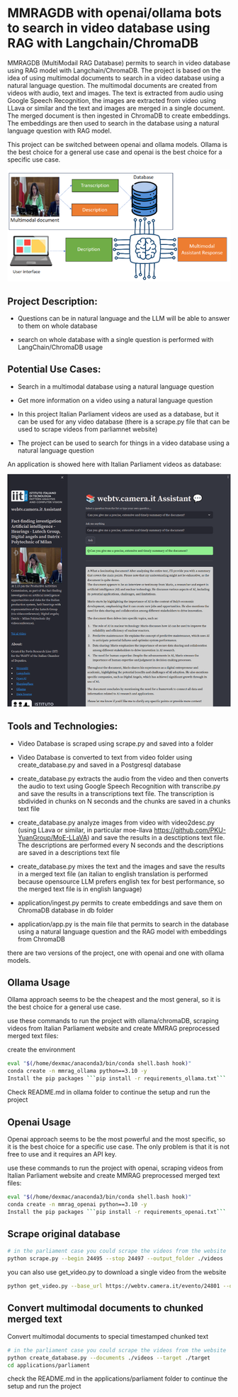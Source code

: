 # MMRAGDB with openai/ollama bots to search in video database using RAG with Langchain/ChromaDB

MMRAGDB (MultiModail RAG Database) permits to search in video database using RAG model with Langchain/ChromaDB. The project is based on the idea of using multimodal documents to search in a video database using a natural language question. The multimodal documents are created from videos with audio, text and images. The text is extracted from audio using Google Speech Recognition, the images are extracted from video using LLava or similar and the text and images are merged in a single document. The merged document is then ingested in ChromaDB to create embeddings. The embeddings are then used to search in the database using a natural language question with RAG model.

This project can be switched between openai and ollama models. Ollama is the best choice for a general use case and openai is the best choice for a specific use case.

![image](./images/schema.png)

## Project Description:

- Questions can be in natural language and the LLM will be able to answer to them on whole database

- search on whole database with a single question is performed with LangChain/ChromaDB usage

## Potential Use Cases:

- Search in a multimodal database using a natural language question

- Get more information on a video using a natural language question

- In this project Italian Parliament videos are used as a database, but it can be used for any video database (there is a scrape.py file that can be used to scrape videos from parliamnet website)

- The project can be used to search for things in a video database using a natural language question

An application is showed here with Italian Parliament videos as database:

![image](./images/questioning.png)

## Tools and Technologies:

- Video Database is scraped using scrape.py and saved into a folder

- Video Database is converted to text from video folder using create_database.py and saved in a Postgresql database

- create_database.py extracts the audio from the video and then converts the audio to text using Google Speech Recognition with transcribe.py and save the results in a transcriptions text file. The transcription is sbdivided in chunks on N seconds and the chunks are saved in a chunks text file

- create_database.py analyze images from video with video2desc.py (using LLava or similar, in particular moe-llava https://github.com/PKU-YuanGroup/MoE-LLaVA) and save the results in a desctiptions text file. The descriptions are performed every N seconds and the descriptions are saved in a descriptions text file

- create_database.py mixes the text and the images and save the results in a merged text file (an italian to english translation is performed because opensource LLM prefers english tex for best performance, so the merged text file is in english language)

- application/ingest.py permits to create embeddings and save them on ChromaDB database in db folder

- application/app.py is the main file that permits to search in the database using a natural language question and the RAG model with embeddings from ChromaDB

there are two versions of the project, one with openai and one with ollama models. 


## Ollama Usage
Ollama approach seems to be the cheapest and the most general, so it is the best choice for a general use case.

use these commands to run the project with ollama/chromaDB, scraping videos from Italian Parliament website and create MMRAG preprocessed merged text files:

create the environment 

```bash
eval "$(/home/dexmac/anaconda3/bin/conda shell.bash hook)"
conda create -n mmrag_ollama python==3.10 -y
Install the pip packages ```pip install -r requirements_ollama.txt```
```

Check README.md in ollama folder to continue the setup and run the project

## Openai Usage
Openai approach seems to be the most powerful and the most specific, so it is the best choice for a specific use case. The only problem is that it is not free to use and it requires an API key.

use these commands to run the project with openai, scraping videos from Italian Parliament website and create MMRAG preprocessed merged text files:

```bash
eval "$(/home/dexmac/anaconda3/bin/conda shell.bash hook)"
conda create -n mmrag_openai python==3.10 -y
Install the pip packages ```pip install -r requirements_openai.txt```
```

## Scrape original database

```bash
# in the parliament case you could scrape the videos from the website
python scrape.py --begin 24495 --stop 24497 --output_folder ./videos
```

you can also use get_video.py to download a single video from the website

```bash
python get_video.py --base_url https://webtv.camera.it/evento/24801 --output_folder ./videos
```

## Convert multimodal documents to chunked merged text

Convert multimodal documents to special timestamped chunked text

```bash
# in the parliament case you could scrape the videos from the website
python create_database.py --documents ./videos --target ./target
cd applications/parliament
```

check the README.md in the applications/parliament folder to continue the setup and run the project


